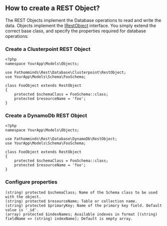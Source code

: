 ## How to create a REST Object? ##

The REST Objects implement the Database operations to read and write the data. Objects implement the [IRestObject](../../src/Contracts/IRestObject.php) interface. You simply extend the correct base class, and specify the properties required for database operations:

### Create a Clusterpoint REST Object ###

```
<?php
namespace YourApp\Models\Objects;

use Fathomminds\Rest\Database\Clusterpoint\RestObject;
use YourApp\Models\Schema\FooSchema;

class FooObject extends RestObject
{
    protected $schemaClass = FooSchema::class;
    protected $resourceName = 'foo';
}

```

### Create a DynamoDb REST Object ###

```
<?php
namespace YourApp\Models\Objects;

use Fathomminds\Rest\Database\DynamoDb\RestObject;
use YourApp\Models\Schema\FooSchema;

class FooObject extends RestObject
{
    protected $schemaClass = FooSchema::class;
    protected $resourceName = 'foo';
}

```

### Configure properties ###

```
(string) protected $schemaClass; Name of the Schema class to be used with the object.
(string) protected $resourceName; Table or collection name.
(string) protected $primaryKey; Name of the primary key field. Default value is '_id'.
(array) protected $indexNames; Available indexes in format [(string) fieldName => (string) indexName]; Default is empty array.
```
